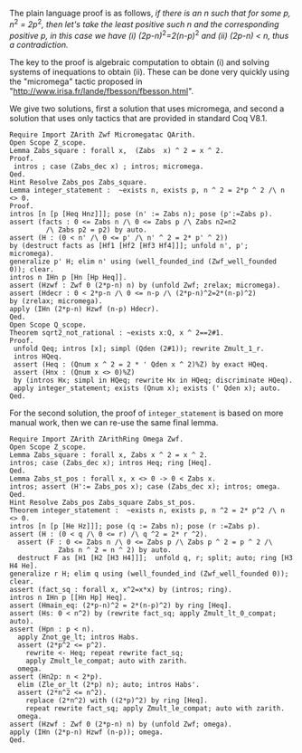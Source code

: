The plain language proof is as follows, *if there is an n such that for some p, n*<sup>2</sup> *= 2p*<sup>2</sup>*, then let's take the least positive such n and the corresponding positive p, in this case we have (i) (2p-n)*<sup>2</sup>*=2(n-p)*<sup>2</sup> *and (ii) (2p-n) &lt; n, thus a contradiction.*

The key to the proof is algebraic computation to obtain (i) and solving systems of inequations to obtain (ii). These can be done very quickly using the "micromega" tactic proposed in "<http://www.irisa.fr/lande/fbesson/fbesson.html>".

We give two solutions, first a solution that uses micromega, and second a solution that uses only tactics that are provided in standard Coq V8.1.

    Require Import ZArith Zwf Micromegatac QArith.
    Open Scope Z_scope.
    Lemma Zabs_square : forall x,  (Zabs  x) ^ 2 = x ^ 2.
    Proof.
     intros ; case (Zabs_dec x) ; intros; micromega.
    Qed.
    Hint Resolve Zabs_pos Zabs_square.
    Lemma integer_statement :  ~exists n, exists p, n ^ 2 = 2*p ^ 2 /\ n <> 0.
    Proof.
    intros [n [p [Heq Hnz]]]; pose (n' := Zabs n); pose (p':=Zabs p).
    assert (facts : 0 <= Zabs n /\ 0 <= Zabs p /\ Zabs n2=n2
             /\ Zabs p2 = p2) by auto.
    assert (H : (0 < n' /\ 0 <= p' /\ n' ^ 2 = 2* p' ^ 2))
    by (destruct facts as [Hf1 [Hf2 [Hf3 Hf4]]]; unfold n', p'; micromega).
    generalize p' H; elim n' using (well_founded_ind (Zwf_well_founded 0)); clear.
    intros n IHn p [Hn [Hp Heq]].
    assert (Hzwf : Zwf 0 (2*p-n) n) by (unfold Zwf; zrelax; micromega).
    assert (Hdecr : 0 < 2*p-n /\ 0 <= n-p /\ (2*p-n)^2=2*(n-p)^2)
    by (zrelax; micromega).
    apply (IHn (2*p-n) Hzwf (n-p) Hdecr).
    Qed.
    Open Scope Q_scope.
    Theorem sqrt2_not_rational : ~exists x:Q, x ^ 2==2#1.
    Proof.
     unfold Qeq; intros [x]; simpl (Qden (2#1)); rewrite Zmult_1_r.
     intros HQeq.
     assert (Heq : (Qnum x ^ 2 = 2 * ' Qden x ^ 2)%Z) by exact HQeq.
     assert (Hnx : (Qnum x <> 0)%Z)
     by (intros Hx; simpl in HQeq; rewrite Hx in HQeq; discriminate HQeq).
     apply integer_statement; exists (Qnum x); exists (' Qden x); auto.
    Qed.

For the second solution, the proof of `integer_statement` is based on more manual work, then we can re-use the same final lemma.

    Require Import ZArith ZArithRing Omega Zwf.
    Open Scope Z_scope.
    Lemma Zabs_square : forall x, Zabs x ^ 2 = x ^ 2.
    intros; case (Zabs_dec x); intros Heq; ring [Heq].
    Qed.
    Lemma Zabs_st_pos : forall x, x <> 0 -> 0 < Zabs x.
    intros; assert (H':= Zabs_pos x); case (Zabs_dec x); intros; omega.
    Qed.
    Hint Resolve Zabs_pos Zabs_square Zabs_st_pos.
    Theorem integer_statement :  ~exists n, exists p, n ^2 = 2* p^2 /\ n <> 0.
    intros [n [p [He Hz]]]; pose (q := Zabs n); pose (r :=Zabs p).
    assert (H : (0 < q /\ 0 <= r) /\ q ^2 = 2* r ^2).
      assert (F : 0 <= Zabs n /\ 0 <= Zabs p /\ Zabs p ^ 2 = p ^ 2 /\
                Zabs n ^ 2 = n ^ 2) by auto.
      destruct F as [H1 [H2 [H3 H4]]];  unfold q, r; split; auto; ring [H3 H4 He].
    generalize r H; elim q using (well_founded_ind (Zwf_well_founded 0)); clear.
    assert (fact_sq : forall x, x^2=x*x) by (intros; ring).
    intros n IHn p [[Hn Hp] Heq].
    assert (Hmain_eq: (2*p-n)^2 = 2*(n-p)^2) by ring [Heq].
    assert (Hs: 0 < n^2) by (rewrite fact_sq; apply Zmult_lt_0_compat; auto).
    assert (Hpn : p < n).
      apply Znot_ge_lt; intros Habs.
      assert (2*p^2 <= p^2).
        rewrite <- Heq; repeat rewrite fact_sq;
        apply Zmult_le_compat; auto with zarith.
      omega.
    assert (Hn2p: n < 2*p).
      elim (Zle_or_lt (2*p) n); auto; intros Habs'.
      assert (2*n^2 <= n^2).
        replace (2*n^2) with ((2*p)^2) by ring [Heq].
        repeat rewrite fact_sq; apply Zmult_le_compat; auto with zarith.
      omega.
    assert (Hzwf : Zwf 0 (2*p-n) n) by (unfold Zwf; omega).
    apply (IHn (2*p-n) Hzwf (n-p)); omega.
    Qed.
